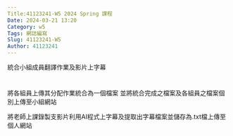 ```yaml
---
Title:41123241-W5 2024 Spring 課程
Date: 2024-03-21 13:20
Category: w5
Tags: 網誌編寫
Slug: 41123241-W5
Author: 41123241
---
```


統合小組成員翻譯作業及影片上字幕

<!-- PELICAN_END_SUMMARY -->

# 
將各組員上傳其分配作業統合為一個檔案 並將統合完成之檔案及各組員之檔案個別上傳至小組網站 

將老師上課錄製支影片利用AI程式上字幕及提取出字幕檔案並儲存為.txt檔上傳至個人網站

